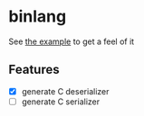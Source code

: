 # binlang

See [the example](/examples/greycat_abi.bl) to get a feel of it

## Features
 - [x] generate C deserializer
 - [ ] generate C serializer